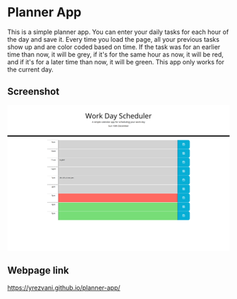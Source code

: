 # Planner App

This is a simple planner app. You can enter your daily tasks for each hour of the day and save it. Every time you load
the page, all your previous tasks show up and are color coded based on time. If the task was for an earlier time than
now, it will be grey, if it's for the same hour as now, it will be red, and if it's for a later time than now, it will
be green. This app only works for the current day.

## Screenshot

![alt text](./assets/images/screenshot.png)

## Webpage link

https://yrezvani.github.io/planner-app/

